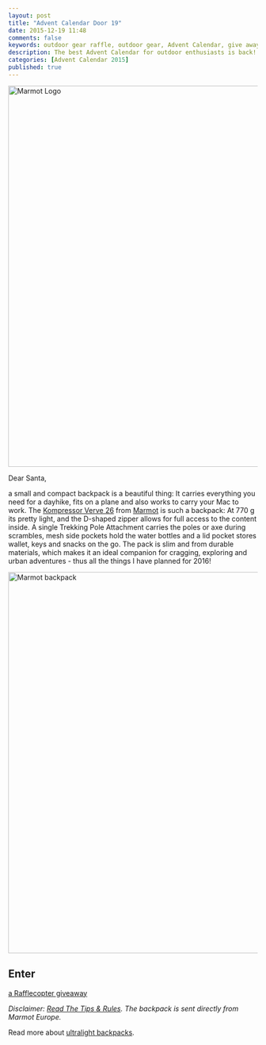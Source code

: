 ```yaml
---
layout: post
title: "Advent Calendar Door 19"
date: 2015-12-19 11:48
comments: false
keywords: outdoor gear raffle, outdoor gear, Advent Calendar, give away
description: The best Advent Calendar for outdoor enthusiasts is back! Full of sweet prizes which will enhance your adventures and make them more ultralight & fun!
categories: [Advent Calendar 2015]
published: true
---
```


<a data-flickr-embed="true"  href="https://hikinginfinland.com/2015/12/advent-calendar-door-19.html" title="Marmot Logo"><img src="https://farm6.staticflickr.com/5789/23196519699_f88d02f6b4_b.jpg" width="1024" height="768" alt="Marmot Logo"></a><script async src="//embedr.flickr.com/assets/client-code.js" charset="utf-8"></script>

<!-- more -->

Dear Santa,

a small and compact backpack is a beautiful thing: It carries everything you need for a dayhike, fits on a plane and also works to carry your Mac to work. The [Kompressor Verve 26](http://marmot.com/products/details/kompressor-verve-26) from [Marmot](http://www.marmot.de) is such a backpack: At 770 g its pretty light, and the D-shaped zipper allows for full access to the content inside. A single Trekking Pole Attachment carries the poles or axe during scrambles, mesh side pockets hold the water bottles and a lid pocket stores wallet, keys and snacks on the go. The pack is slim and from durable materials, which makes it an ideal companion for cragging, exploring and urban adventures - thus all the things I have planned for 2016! 

<a data-flickr-embed="true"  href="https://www.flickr.com/photos/hendrikmorkel/22937377943/in/album-72157659104767804/" title="Marmot backpack"><img src="https://farm1.staticflickr.com/777/22937377943_c3c04d34dd_b.jpg" width="1024" height="768" alt="Marmot backpack"></a><script async src="//embedr.flickr.com/assets/client-code.js" charset="utf-8"></script>

## Enter

<a class="rcptr" href="http://www.rafflecopter.com/rafl/display/2eafd89578/" rel="nofollow" data-raflid="2eafd89578" data-theme="classic" data-template="547b1bf514e3887a6c34e3c0" id="rcwidget_ksrgq5j0">a Rafflecopter giveaway</a>
<script src="https://widget-prime.rafflecopter.com/launch.js"></script>

*Disclaimer: [Read The Tips & Rules](https://hikinginfinland.com/2015/11/advent-calendar-2015-the-rules.html). The backpack is sent directly from Marmot Europe.*

Read more about [ultralight backpacks](https://hikinginfinland.com/gear-reviews/).